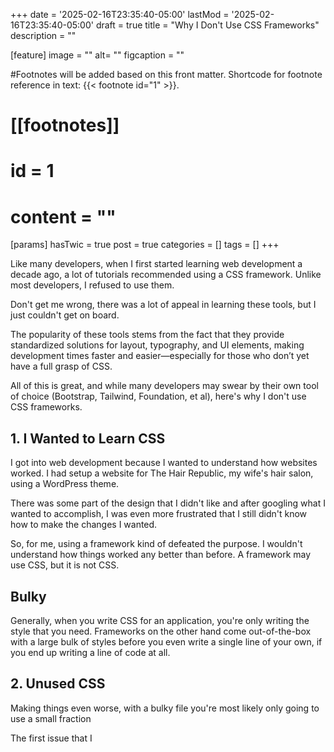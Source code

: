 +++
date = '2025-02-16T23:35:40-05:00'
lastMod = '2025-02-16T23:35:40-05:00'
draft = true
title = "Why I Don't Use CSS Frameworks"
description = ""

[feature]
  image = ""
  alt= ""
  figcaption = ""

#Footnotes will be added based on this front matter. Shortcode for footnote reference in text: {{< footnote id="1" >}}.

# [[footnotes]]
#   id = 1
#   content = ""

[params]
  hasTwic = true
  post = true
  categories = []
  tags = []
+++

Like many developers, when I first started learning web development a decade ago, a lot of tutorials recommended using a CSS framework. Unlike most developers, I refused to use them.

Don't get me wrong, there was a lot of appeal in learning these tools, but I just couldn't get on board.

The popularity of these tools stems from the fact that they provide standardized solutions for layout, typography, and UI elements, making development times faster and easier—especially for those who don’t yet have a full grasp of CSS.

All of this is great, and while many developers may swear by their own tool of choice (Bootstrap, Tailwind, Foundation, et al), here's why I don't use CSS frameworks.

## 1. I Wanted to Learn CSS

I got into web development because I wanted to understand how websites worked. I had setup a website for The Hair Republic, my wife's hair salon, using a WordPress theme.

There was some part of the design that I didn't like and after googling what I wanted to accomplish, I was even more frustrated that I still didn't know how to make the changes I wanted.

So, for me, using a framework kind of defeated the purpose. I wouldn't understand how things worked any better than before. A framework may use CSS, but it is not CSS.

## Bulky

Generally, when you write CSS for an application, you're only writing the style that you need. Frameworks on the other hand come out-of-the-box with a large bulk of styles before you even write a single line of your own, if you end up writing a line of code at all.

## 2. Unused CSS

Making things even worse, with a bulky file  you're most likely only going to use a small fraction

The first issue that I 




